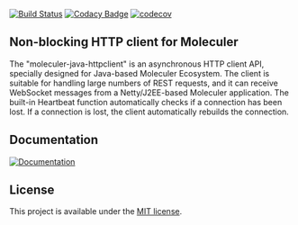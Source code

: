 [![Build Status](https://travis-ci.org/moleculer-java/moleculer-java-httpclient.svg?branch=master)](https://travis-ci.org/moleculer-java/moleculer-java-httpclient)
[![Codacy Badge](https://api.codacy.com/project/badge/Grade/407240ec7ee34a70bc4d5eb4517273fd)](https://www.codacy.com/manual/berkesa/moleculer-java-httpclient?utm_source=github.com&amp;utm_medium=referral&amp;utm_content=moleculer-java/moleculer-java-httpclient&amp;utm_campaign=Badge_Grade)
[![codecov](https://codecov.io/gh/moleculer-java/moleculer-java-httpclient/branch/master/graph/badge.svg)](https://codecov.io/gh/moleculer-java/moleculer-java-httpclient)

## Non-blocking HTTP client for Moleculer

The "moleculer-java-httpclient" is an asynchronous HTTP client API,
specially designed for Java-based Moleculer Ecosystem.
The client is suitable for handling large numbers of REST requests,
and it can receive WebSocket messages from a Netty/J2EE-based Moleculer application.
The built-in Heartbeat function automatically checks if a connection has been lost.
If a connection is lost, the client automatically rebuilds the connection.

## Documentation

[![Documentation](https://raw.githubusercontent.com/moleculer-java/site/master/docs/docs-button.png)](https://moleculer-java.github.io/site/http-client.html)

## License

This project is available under the [MIT license](https://tldrlegal.com/license/mit-license).